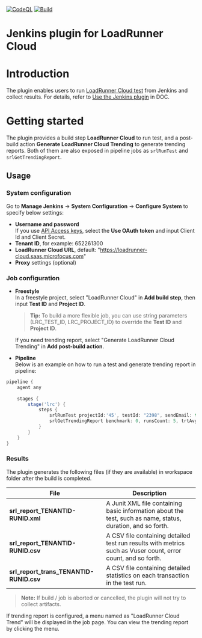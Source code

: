 [![CodeQL](https://github.com/MicroFocus/lrc-jk-plugin/actions/workflows/codeql.yml/badge.svg)](https://github.com/MicroFocus/lrc-jk-plugin/actions/workflows/codeql.yml)
[![Build](https://github.com/MicroFocus/lrc-jk-plugin/actions/workflows/build.yml/badge.svg)](https://github.com/MicroFocus/lrc-jk-plugin/actions/workflows/build.yml)

# Jenkins plugin for LoadRunner Cloud

# Introduction

The plugin enables users to run [LoadRunner Cloud test](https://admhelp.microfocus.com/lrc/en/Latest/Content/Storm/c_Getting_started.htm) from Jenkins and collect results. For details, refer to [Use the Jenkins plugin](https://admhelp.microfocus.com/lrc/en/Latest/Content/Storm/t_ci_plugins.htm#mt-item-0) in DOC.

# Getting started

The plugin provides a build step **LoadRunner Cloud** to run test, and a post-build action **Generate LoadRunner Cloud Trending** to generate trending reports.
Both of them are also exposed in pipeline jobs as `srlRunTest` and `srlGetTrendingReport`.

## Usage

### System configuration
Go to **Manage Jenkins** &rarr; **System Configuration** &rarr; **Configure System** to specify below settings: 
 - **Username and password**  
   If you use [API Access keys](https://admhelp.microfocus.com/lrc/en/Latest/Content/Storm/Admin-APIAccess.htm), select the **Use OAuth token** and input Client Id and Client Secret.
 - **Tenant ID**, for example: 652261300
 - **LoadRunner Cloud URL**, default: "https://loadrunner-cloud.saas.microfocus.com"
 - **Proxy** settings (optional)

### Job configuration
- **Freestyle**  
   In a freestyle project, select "LoadRunner Cloud" in **Add build step**, then input **Test ID** and **Project ID**.  
   > **Tip:**
   To build a more flexible job, you can use string parameters (LRC_TEST_ID, LRC_PROJECT_ID) to override the **Test ID** and **Project ID**.  

   If you need trending report, select "Generate LoadRunner Cloud Trending" in **Add post-build action**.
- **Pipeline**  
   Below is an example on how to run a test and generate trending report in pipeline:

```groovy
pipeline {
    agent any
    
    stages {
        stage('lrc') {    
            steps {
                srlRunTest projectId:'45', testId: "2398", sendEmail: true
                srlGetTrendingReport benchmark: 0, runsCount: 5, trtAvgThresholdImprovement: 5,trtAvgThresholdMajorRegression: 10, trtAvgThresholdMinorRegression: 5, trtPercentileThresholdImprovement: 5, trtPercentileThresholdMajorRegression: 10, trtPercentileThresholdMinorRegression: 5
            }
        }
    }
}
```

### Results

The plugin generates the following files (if they are available) in workspace folder after the build is completed.

| File                                    | Description                                                                                                  |
|-----------------------------------------|--------------------------------------------------------------------------------------------------------------|
| **srl_report_TENANTID-RUNID.xml**       | A Junit XML file containing basic information about the test, such as name, status, duration, and so forth.  |
| **srl_report_TENANTID-RUNID.csv**       | A CSV file containing detailed test run results with metrics such as Vuser count, error count, and so forth. |
| **srl_report_trans_TENANTID-RUNID.csv** | A CSV file containing detailed statistics on each transaction in the test run.                               |

> **Note:**
> If build / job is aborted or cancelled, the plugin will not try to collect artifacts.

If trending report is configured, a menu named as "LoadRunner Cloud Trend" will be displayed in the job page. You can view the trending report by clicking the menu.
